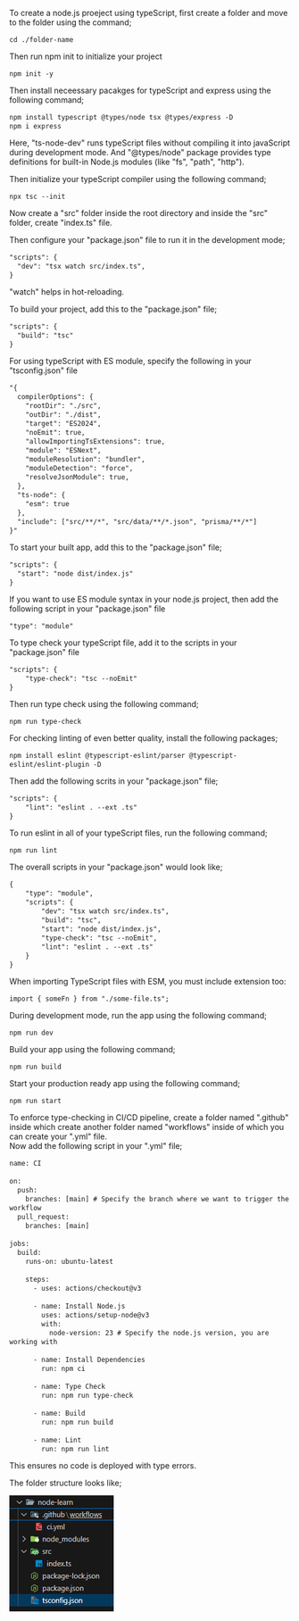 To create a node.js proeject using typeScript, first create a folder and move to the folder using the command;

```
cd ./folder-name
```

Then run npm init to initialize your project

```
npm init -y
```

Then install neceessary pacakges for typeScript and express using the following command;

```
npm install typescript @types/node tsx @types/express -D
npm i express
```

Here, "ts-node-dev" runs typeScript files without compiling it into javaScript during development mode. And "@types/node" package provides type definitions for built-in Node.js modules (like "fs", "path", "http").

Then initialize your typeScript compiler using the following command;

```
npx tsc --init
```

Now create a "src" folder inside the root directory and inside the "src" folder, create "index.ts" file.

Then configure your "package.json" file to run it in the development mode;

```
"scripts": {
  "dev": "tsx watch src/index.ts",
}
```

"watch" helps in hot-reloading.

To build your project, add this to the "package.json" file;

```
"scripts": {
  "build": "tsc"
}
```

For using typeScript with ES module, specify the following in your "tsconfig.json" file

```
"{
  compilerOptions": {
    "rootDir": "./src",
    "outDir": "./dist",
    "target": "ES2024",
    "noEmit": true,
    "allowImportingTsExtensions": true,
    "module": "ESNext",
    "moduleResolution": "bundler",
    "moduleDetection": "force",
    "resolveJsonModule": true,  
  },
  "ts-node": {
    "esm": true
  },
  "include": ["src/**/*", "src/data/**/*.json", "prisma/**/*"]
}"
```

To start your built app, add this to the "package.json" file;

```
"scripts": {
  "start": "node dist/index.js"
}
```

If you want to use ES module syntax in your node.js project, then add the following script in your "package.json" file

```
"type": "module"
```

To type check your typeScript file, add it to the scripts in your "package.json" file

```
"scripts": {
    "type-check": "tsc --noEmit"
}
```

Then run type check using the following command;

```
npm run type-check
```

For checking linting of even better quality, install the following packages;

```
npm install eslint @typescript-eslint/parser @typescript-eslint/eslint-plugin -D
```

Then add the following scrits in your "package.json" file;

```
"scripts": {
    "lint": "eslint . --ext .ts"
}
```

To run eslint in all of your typeScript files, run the following command;

```
npm run lint
```

The overall scripts in your "package.json" would look like;

```
{
    "type": "module",
    "scripts": {
        "dev": "tsx watch src/index.ts",
        "build": "tsc",
        "start": "node dist/index.js",
        "type-check": "tsc --noEmit",
        "lint": "eslint . --ext .ts"
    }
}
```

When importing TypeScript files with ESM, you must include extension too:

```
import { someFn } from "./some-file.ts";
```

During development mode, run the app using the following command;

```
npm run dev
```

Build your app using the following command;

```
npm run build
```

Start your production ready app using the following command;

```
npm run start
```

To enforce type-checking in CI/CD pipeline, create a folder named ".github" inside which create another folder named "workflows" inside of which you can create your ".yml" file.
<br> Now add the following script in your ".yml" file;

```
name: CI

on:
  push:
    branches: [main] # Specify the branch where we want to trigger the workflow
  pull_request:
    branches: [main]

jobs:
  build:
    runs-on: ubuntu-latest

    steps:
      - uses: actions/checkout@v3

      - name: Install Node.js
        uses: actions/setup-node@v3
        with:
          node-version: 23 # Specify the node.js version, you are working with

      - name: Install Dependencies
        run: npm ci

      - name: Type Check
        run: npm run type-check

      - name: Build
        run: npm run build

      - name: Lint
        run: npm run lint
```

This ensures no code is deployed with type errors.

The folder structure looks like;

![project-setup](../images/project-setup.png)
